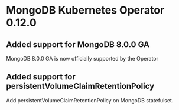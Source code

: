# MongoDB Kubernetes Operator 0.12.0

## Added support for MongoDB 8.0.0 GA
MongoDB 8.0.0 GA is now officially supported by the Operator

## Added support for persistentVolumeClaimRetentionPolicy
Add persistentVolumeClaimRetentionPolicy on MongoDB statefulset.
